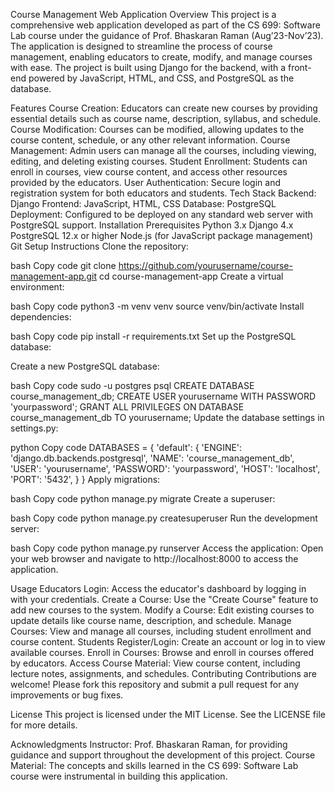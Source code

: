 Course Management Web Application
Overview
This project is a comprehensive web application developed as part of the CS 699: Software Lab course under the guidance of Prof. Bhaskaran Raman (Aug’23-Nov’23). The application is designed to streamline the process of course management, enabling educators to create, modify, and manage courses with ease. The project is built using Django for the backend, with a front-end powered by JavaScript, HTML, and CSS, and PostgreSQL as the database.

Features
Course Creation: Educators can create new courses by providing essential details such as course name, description, syllabus, and schedule.
Course Modification: Courses can be modified, allowing updates to the course content, schedule, or any other relevant information.
Course Management: Admin users can manage all the courses, including viewing, editing, and deleting existing courses.
Student Enrollment: Students can enroll in courses, view course content, and access other resources provided by the educators.
User Authentication: Secure login and registration system for both educators and students.
Tech Stack
Backend: Django
Frontend: JavaScript, HTML, CSS
Database: PostgreSQL
Deployment: Configured to be deployed on any standard web server with PostgreSQL support.
Installation
Prerequisites
Python 3.x
Django 4.x
PostgreSQL 12.x or higher
Node.js (for JavaScript package management)
Git
Setup Instructions
Clone the repository:

bash
Copy code
git clone https://github.com/yourusername/course-management-app.git
cd course-management-app
Create a virtual environment:

bash
Copy code
python3 -m venv venv
source venv/bin/activate
Install dependencies:

bash
Copy code
pip install -r requirements.txt
Set up the PostgreSQL database:

Create a new PostgreSQL database:

bash
Copy code
sudo -u postgres psql
CREATE DATABASE course_management_db;
CREATE USER yourusername WITH PASSWORD 'yourpassword';
GRANT ALL PRIVILEGES ON DATABASE course_management_db TO yourusername;
Update the database settings in settings.py:

python
Copy code
DATABASES = {
    'default': {
        'ENGINE': 'django.db.backends.postgresql',
        'NAME': 'course_management_db',
        'USER': 'yourusername',
        'PASSWORD': 'yourpassword',
        'HOST': 'localhost',
        'PORT': '5432',
    }
}
Apply migrations:

bash
Copy code
python manage.py migrate
Create a superuser:

bash
Copy code
python manage.py createsuperuser
Run the development server:

bash
Copy code
python manage.py runserver
Access the application:
Open your web browser and navigate to http://localhost:8000 to access the application.

Usage
Educators
Login: Access the educator's dashboard by logging in with your credentials.
Create a Course: Use the "Create Course" feature to add new courses to the system.
Modify a Course: Edit existing courses to update details like course name, description, and schedule.
Manage Courses: View and manage all courses, including student enrollment and course content.
Students
Register/Login: Create an account or log in to view available courses.
Enroll in Courses: Browse and enroll in courses offered by educators.
Access Course Material: View course content, including lecture notes, assignments, and schedules.
Contributing
Contributions are welcome! Please fork this repository and submit a pull request for any improvements or bug fixes.

License
This project is licensed under the MIT License. See the LICENSE file for more details.

Acknowledgments
Instructor: Prof. Bhaskaran Raman, for providing guidance and support throughout the development of this project.
Course Material: The concepts and skills learned in the CS 699: Software Lab course were instrumental in building this application.
